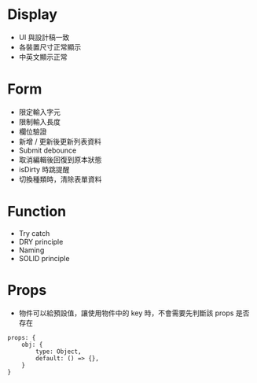 
# Display

- UI 與設計稿一致
- 各裝置尺寸正常顯示
- 中英文顯示正常

# Form

- 限定輸入字元
- 限制輸入長度
- 欄位驗證
- 新增 / 更新後更新列表資料
- Submit debounce
- 取消編輯後回復到原本狀態
- isDirty 時跳提醒
- 切換種類時，清除表單資料

# Function

- Try catch
- DRY principle
- Naming
- SOLID principle

# Props 

- 物件可以給預設值，讓使用物件中的 key 時，不會需要先判斷該 props 是否存在
```vue
props: {
	obj: {
		type: Object,
		default: () => {},
	}
}
```


